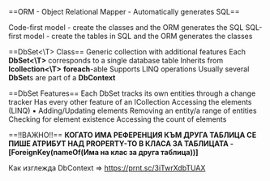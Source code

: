 ==ORM - Object Relational Mapper - Automatically generates SQL==

Code-first model - create the classes and the ORM generates the SQL
SQL-first model - create the tables in SQL and the ORM generates the classes

==DbSet<\T> Class==
	Generic collection with additional features 
	Each **DbSet<\T>** corresponds to a single database table
	Inherits from **Icollection<\T>**
		**foreach**-able
		Supports LINQ operations
	Usually several **DbSet**s are part of a **DbContext**

==DbSet Features==
	Each DbSet tracks its own entities through a change tracker 
	Has every other feature of an ICollection 
		Accessing the elements (LINQ) ▪ Adding/Updating elements
		Removing an entity/a range of entities
		Checking for element existence
		Accessing the count of elements

==!!ВАЖНО!!==
**КОГАТО ИМА РЕФЕРЕНЦИЯ КЪМ ДРУГА ТАБЛИЦА СЕ ПИШЕ АТРИБУТ НАД PROPERTY-ТО В КЛАСА ЗА ТАБЛИЦАТА - \[ForeignKey(nameOf(Има на клас за друга таблица))]**

Как изглежда DbContext => https://prnt.sc/3iTwrXdbTUAX